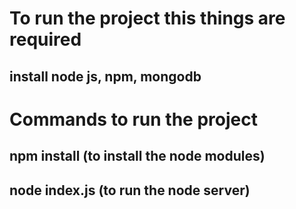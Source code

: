 # To run the project this things are required
 ## install node js, npm, mongodb
# Commands to run the project
 ## npm install (to install the node modules)
 ## node index.js (to run the node server)
